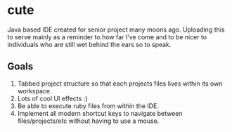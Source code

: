# cute
Java based IDE created for senior project many moons ago. Uploading this to serve mainly as a reminder to how far I've come and to be nicer to individuals who are still wet behind the ears so to speak.

## Goals

1. Tabbed project structure so that each projects files lives within its own workspace.
2. Lots of cool UI effects :)
3. Be able to execute ruby files from within the IDE.
4. Implement all modern shortcut keys to navigate between files/projects/etc without having to use a mouse.

